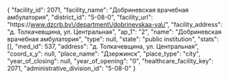{
    "facility_id": 2071,
    "facility_name": "Добриневская врачебная амбулатория",
    "district_id": "5-08-0",
    "facility_url": "https:\/\/www.dzcrb.by\/department\/dobrinevskaa-va\/",
    "facility_address": "д. Толкачевщина, ул. Центральная",
    "ap_1": "2",
    "name": "Добриневская врачебная амбулатория",
    "type": null,
    "state": "public institution",
    "stats": [],
    "med_id": 537,
    "address": "д. Толкачевщина, ул. Центральная",
    "coord_x_y": null,
    "place_name": "Дзержинск",
    "place_type": "city",
    "year_of_closing": null,
    "year_of_opening": "0",
    "healthcare_facility_key": 2071,
    "administrative_division_id": "5-08-0"
}